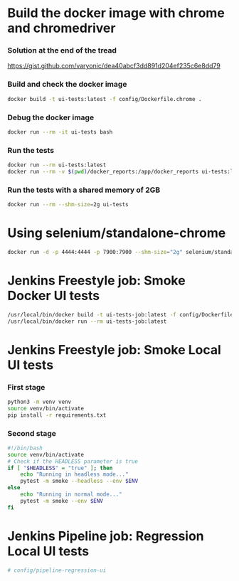# Build the docker image with chrome and chromedriver
### Solution at the end of the tread
https://gist.github.com/varyonic/dea40abcf3dd891d204ef235c6e8dd79

### Build and check the docker image
```bash
docker build -t ui-tests:latest -f config/Dockerfile.chrome .
```

### Debug the docker image
```bash
docker run --rm -it ui-tests bash
```

### Run the tests
```bash
docker run --rm ui-tests:latest
docker run --rm -v $(pwd)/docker_reports:/app/docker_reports ui-tests:latest
```


### Run the tests with a shared memory of 2GB
```bash
docker run --rm --shm-size=2g ui-tests
```

# Using selenium/standalone-chrome
```bash
docker run -d -p 4444:4444 -p 7900:7900 --shm-size="2g" selenium/standalone-chrome:latest
```

# Jenkins Freestyle job: Smoke Docker UI tests
```bash
/usr/local/bin/docker build -t ui-tests-job:latest -f config/Dockerfile.chrome .
/usr/local/bin/docker run --rm ui-tests-job:latest
```

# Jenkins Freestyle job: Smoke Local UI tests
### First stage
```bash
python3 -m venv venv
source venv/bin/activate
pip install -r requirements.txt
```
### Second stage
```bash
#!/bin/bash
source venv/bin/activate
# Check if the HEADLESS parameter is true
if [ "$HEADLESS" = "true" ]; then
    echo "Running in headless mode..."
    pytest -m smoke --headless --env $ENV
else
    echo "Running in normal mode..."
    pytest -m smoke --env $ENV
fi
```

# Jenkins Pipeline job: Regression Local UI tests
```bash
# config/pipeline-regression-ui
```